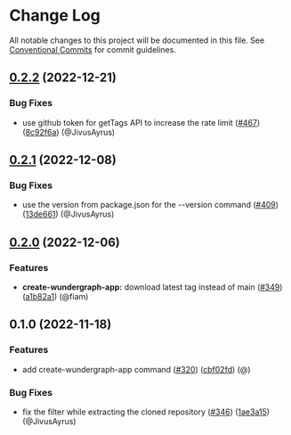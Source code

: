 # Change Log

All notable changes to this project will be documented in this file.
See [Conventional Commits](https://conventionalcommits.org) for commit guidelines.

## [0.2.2](https://github.com/wundergraph/wundergraph/compare/create-wundergraph-app@0.2.1...create-wundergraph-app@0.2.2) (2022-12-21)

### Bug Fixes

* use github token for getTags API to increase the rate limit ([#467](https://github.com/wundergraph/wundergraph/issues/467)) ([8c92f6a](https://github.com/wundergraph/wundergraph/commit/8c92f6a1268b42dadcf4aedcf20bfc0cf0fca618)) (@JivusAyrus)

## [0.2.1](https://github.com/wundergraph/wundergraph/compare/create-wundergraph-app@0.2.0...create-wundergraph-app@0.2.1) (2022-12-08)

### Bug Fixes

* use the version from package.json for the --version command ([#409](https://github.com/wundergraph/wundergraph/issues/409)) ([13de661](https://github.com/wundergraph/wundergraph/commit/13de661fd520d2cc165e7e251d1f33bcbde6e8d3)) (@JivusAyrus)

## [0.2.0](https://github.com/wundergraph/wundergraph/compare/create-wundergraph-app@0.1.0...create-wundergraph-app@0.2.0) (2022-12-06)

### Features

* **create-wundergraph-app:** download latest tag instead of main ([#349](https://github.com/wundergraph/wundergraph/issues/349)) ([a1b82a1](https://github.com/wundergraph/wundergraph/commit/a1b82a1204401e538b3341e797e19f8e67b69095)) (@fiam)

## 0.1.0 (2022-11-18)

### Features

* add create-wundergraph-app command ([#320](https://github.com/wundergraph/wundergraph/issues/320)) ([cbf02fd](https://github.com/wundergraph/wundergraph/commit/cbf02fdfdbdd3498b09abae0ca8400f049fd0f2c)) (@)

### Bug Fixes

* fix the filter while extracting the cloned repository ([#346](https://github.com/wundergraph/wundergraph/issues/346)) ([1ae3a15](https://github.com/wundergraph/wundergraph/commit/1ae3a1531da7c3b9a6f6071014a4ee0ac7e9ecf0)) (@JivusAyrus)
